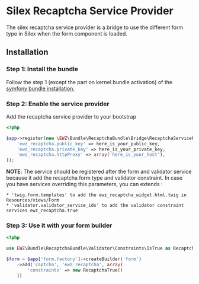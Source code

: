 Silex Recaptcha Service Provider
================================

The silex recaptcha service provider is a bridge to use the different form type in Silex when the form component is loaded.

## Installation

### Step 1: Install the bundle

Follow the step 1 (except the part on kernel bundle activation) of the [symfony bundle installation.](../README.md)

### Step 2: Enable the service provider

Add the recaptcha service provider to your bootstrap

```php
<?php

$app->register(new \EWZ\Bundle\RecaptchaBundle\Bridge\RecaptchaServiceProvider(), array(
    'ewz_recaptcha.public_key' => here_is_your_public_key,
    'ewz_recaptcha.private_key' => here_is_your_private_key,
    'ewz_recaptcha.httpProxy' => array('here_is_your_host'),
));
```

**NOTE**: The service should be registered after the form and validator service because it add the recaptcha form type and validator constraint.
In case you have services overriding this parameters, you can extends :

    * 'twig.form.templates' to add the ewz_recaptcha_widget.html.twig in Resources/views/Form
    * 'validator.validator_service_ids' to add the validator constraint services ewz_recaptcha.true

### Step 3: Use it with your form builder

```php
<?php

use EWZ\Bundle\RecaptchaBundle\Validator\Constraints\IsTrue as RecaptchaTrue;

$form = $app['form.factory']->createBuilder('form')
    ->add('captcha', 'ewz_recaptcha', array(
        'constraints' => new RecaptchaTrue()
    ))
```
